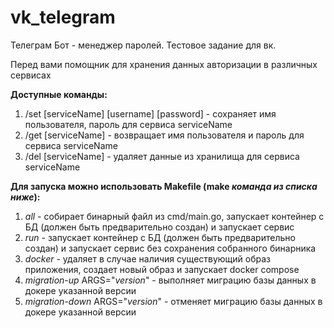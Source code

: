 # vk_telegram
Телеграм Бот - менеджер паролей. Тестовое задание для вк.

Перед вами помощник для хранения данных авторизации в различных сервисах

**Доступные команды:**
 1. /set [serviceName] [username] [password] - сохраняет имя пользователя, пароль для сервиса serviceName
 2. /get [serviceName] - возвращает имя пользователя и пароль для сервиса serviceName
 3. /del [serviceName] - удаляет данные из хранилища для сервиса serviceName

**Для запуска можно использовать Makefile (make _команда из списка ниже_):**
1. _all_ - собирает бинарный файл из cmd/main.go, запускает контейнер с БД (должен быть предварительно создан) и запускает сервис
2. _run_ - запускает контейнер с БД (должен быть предварительно создан) и запускает сервис без сохранения собранного бинарника
3. _docker_ - удаляет в случае наличия существующий образ приложения, создает новый образ и запускает docker compose
4. _migration-up_ ARGS="_version_" - выполняет миграцию базы данных в докере указанной версии
5. _migration-down_ ARGS="_version_" - отменяет миграцию базы данных в докере указанной версии
